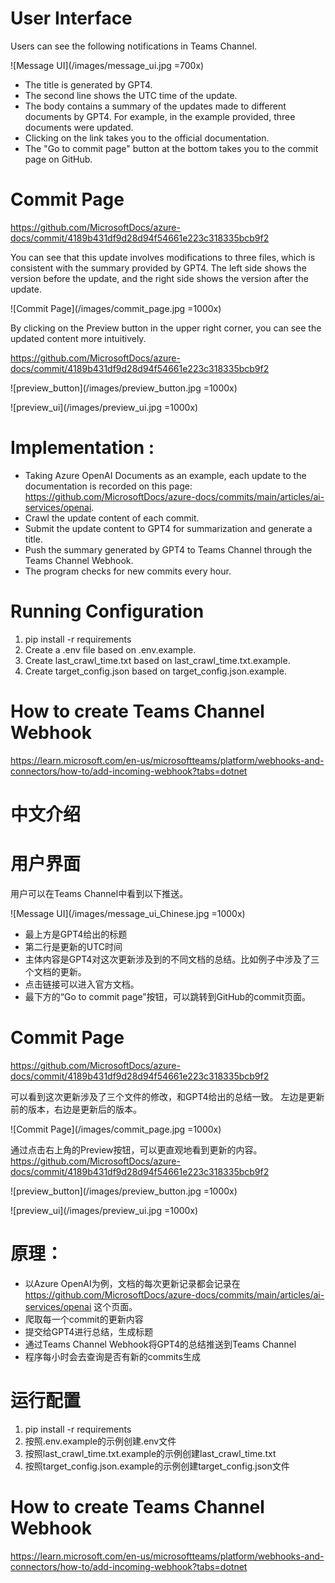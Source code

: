 # User Interface
Users can see the following notifications in Teams Channel.

![Message UI](/images/message_ui.jpg =700x)

- The title is generated by GPT4.
- The second line shows the UTC time of the update.
- The body contains a summary of the updates made to different documents by GPT4. For example, in the example provided, three documents were updated.
- Clicking on the link takes you to the official documentation.
- The "Go to commit page" button at the bottom takes you to the commit page on GitHub.


# Commit Page
https://github.com/MicrosoftDocs/azure-docs/commit/4189b431df9d28d94f54661e223c318335bcb9f2 

You can see that this update involves modifications to three files, which is consistent with the summary provided by GPT4.
The left side shows the version before the update, and the right side shows the version after the update.

![Commit Page](/images/commit_page.jpg =1000x)

By clicking on the Preview button in the upper right corner, you can see the updated content more intuitively.

https://github.com/MicrosoftDocs/azure-docs/commit/4189b431df9d28d94f54661e223c318335bcb9f2

![preview_button](/images/preview_button.jpg =1000x)

![preview_ui](/images/preview_ui.jpg =1000x)

# Implementation :
- Taking Azure OpenAI Documents as an example, each update to the documentation is recorded on this page: https://github.com/MicrosoftDocs/azure-docs/commits/main/articles/ai-services/openai.
- Crawl the update content of each commit.
- Submit the update content to GPT4 for summarization and generate a title.
- Push the summary generated by GPT4 to Teams Channel through the Teams Channel Webhook.
- The program checks for new commits every hour.

# Running Configuration
1. pip install -r requirements
2. Create a .env file based on .env.example.
3. Create last_crawl_time.txt based on last_crawl_time.txt.example.
4. Create target_config.json based on target_config.json.example.

# How to create Teams Channel Webhook
https://learn.microsoft.com/en-us/microsoftteams/platform/webhooks-and-connectors/how-to/add-incoming-webhook?tabs=dotnet


# 中文介绍

# 用户界面
用户可以在Teams Channel中看到以下推送。

![Message UI](/images/message_ui_Chinese.jpg =1000x)

- 最上方是GPT4给出的标题
- 第二行是更新的UTC时间
- 主体内容是GPT4对这次更新涉及到的不同文档的总结。比如例子中涉及了三个文档的更新。
- 点击链接可以进入官方文档。
- 最下方的“Go to commit page”按钮，可以跳转到GitHub的commit页面。

# Commit Page
https://github.com/MicrosoftDocs/azure-docs/commit/4189b431df9d28d94f54661e223c318335bcb9f2 

可以看到这次更新涉及了三个文件的修改，和GPT4给出的总结一致。
左边是更新前的版本，右边是更新后的版本。

![Commit Page](/images/commit_page.jpg =1000x)

通过点击右上角的Preview按钮，可以更直观地看到更新的内容。
https://github.com/MicrosoftDocs/azure-docs/commit/4189b431df9d28d94f54661e223c318335bcb9f2

![preview_button](/images/preview_button.jpg =1000x)

![preview_ui](/images/preview_ui.jpg =1000x)

# 原理：
- 以Azure OpenAI为例，文档的每次更新记录都会记录在 https://github.com/MicrosoftDocs/azure-docs/commits/main/articles/ai-services/openai 这个页面。
- 爬取每一个commit的更新内容
- 提交给GPT4进行总结，生成标题
- 通过Teams Channel Webhook将GPT4的总结推送到Teams Channel
- 程序每小时会去查询是否有新的commits生成

# 运行配置
1. pip install -r requirements
2. 按照.env.example的示例创建.env文件
3. 按照last_crawl_time.txt.example的示例创建last_crawl_time.txt
4. 按照target_config.json.example的示例创建target_config.json文件

# How to create Teams Channel Webhook
https://learn.microsoft.com/en-us/microsoftteams/platform/webhooks-and-connectors/how-to/add-incoming-webhook?tabs=dotnet
 
